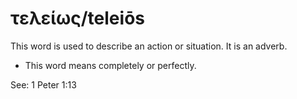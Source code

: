 # τελείως/teleiōs
This word is used to describe an action or situation. It is an adverb.
* This word means completely or perfectly.

See: 1 Peter 1:13
